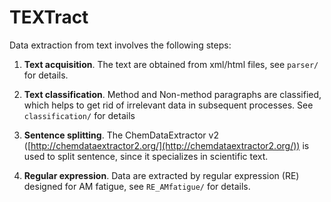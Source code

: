 # TEXTract

Data extraction from text involves the following steps:

1. **Text acquisition**. The text are obtained from xml/html files, see `parser/` for details.

2. **Text classification**. Method and Non-method paragraphs are classified, which helps to get rid of irrelevant data in subsequent processes. See `classification/` for details

3. **Sentence splitting**. The ChemDataExtractor v2 ([http://chemdataextractor2.org/](http://chemdataextractor2.org/)) is used to split sentence, since it specializes in scientific text. 

4. **Regular expression**. Data are extracted by regular expression (RE) designed for AM fatigue, see `RE_AMfatigue/` for details.
